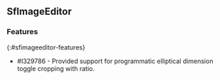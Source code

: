 ## SfImageEditor

### Features
{:#sfimageeditor-features}

* \#I329786 - Provided support for programmatic elliptical dimension toggle cropping with ratio. 